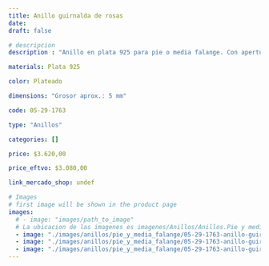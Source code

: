 ```yaml
---
title: Anillo guirnalda de rosas
date: 
draft: false

# descripcion
description : "Anillo en plata 925 para pie o media falange. Con apertura para regular su medida."

materials: Plata 925

color: Plateado

dimensions: "Grosor aprox.: 5 mm"

code: 05-29-1763

type: "Anillos"

categories: []

price: $3.620,00

price_eftvo: $3.080,00

link_mercado_shop: undef

# Images
# first image will be shown in the product page
images:
  # - image: "images/path_to_image"
  # La ubicacion de las imagenes es imagenes/Anillos/Anillos.Pie y media falange/05-29-1763-anillo-guirnalda-de-rosas
  - image: "./images/anillos/pie_y_media_falange/05-29-1763-anillo-guirnalda-de-rosas_a.jpg"
  - image: "./images/anillos/pie_y_media_falange/05-29-1763-anillo-guirnalda-de-rosas_b.jpg"
  - image: "./images/anillos/pie_y_media_falange/05-29-1763-anillo-guirnalda-de-rosas_c.jpg"
---
```


